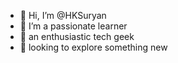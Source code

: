 - 👋 Hi, I’m @HKSuryan
- 👀 I’m a passionate learner
- 🌱 an enthusiastic tech geek
- 💞️ looking to explore something new

<!---
HKSuryan/HKSuryan is a ✨ special ✨ repository because its `README.md` (this file) appears on your GitHub profile.
You can click the Preview link to take a look at your changes.
--->
